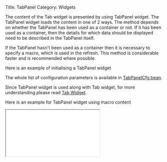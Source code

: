 Title: TabPanel
Category: Widgets

The content of the Tab widget is presented by using TabPanel widget.
The TabPanel widget loads the content in one of 2 ways.
The method depends on whether the TabPanel has been used as a container or not.
If it has been used as a container, then the details for which data should be displayed need to be described in the TabPanel itself.

If the TabPanel hasn't been used as a container then it is necessary to specify a macro, which is used in the refresh.
This method is considerable faster and is recommended where possible.

Here is an example of initialising a TabPanel widget

<script src='%SNIPPETS_SERVER_URL%/snippets/github.com/ariatemplates/documentation-code/snippets/widgets/tabpanel/Snippet.tpl?tag=wgtTabPanelSnippet1&lang=at&outdent=true'></script>

The whole list of configuration parameters is available in [TabPanelCfg bean](http://ariatemplates.com/api/#aria.widgets.CfgBeans:TabPanelCfg).

Since TabPanel widget is used along with Tab widget, for more understanding please read [Tab Widget](tab).

Here is an example for TabPanel widget using macro content

<iframe class='samples' src='%SNIPPETS_SERVER_URL%/samples/github.com/ariatemplates/documentation-code/samples/widgets/tab/tabpanel/' ></iframe>